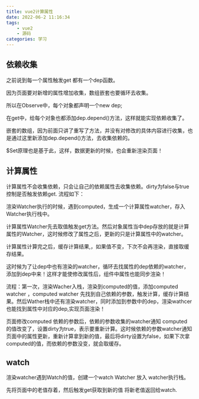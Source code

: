 ```yaml
---
title: vue2计算属性
date: 2022-06-2 11:16:34
tags:
    - vue2
    - 源码
categories: 学习
---
```

## 依赖收集

之前说到每一个属性触发get 都有一个dep函数。

因为页面要对新增的属性增加收集，数组嵌套也要循环去收集。

所以在Observe中，每个对象都声明一个new dep;

在get中，给每个对象也都添加dep.depend()方法，这样就能实现依赖收集了。

嵌套的数组，因为前面只讲了重写了方法，并没有对修改的具体内容进行收集，也是通过这里新添加dep.depend()方法，去收集依赖的。

$Set原理也是基于此，这样，数据更新的时候，也会重新渲染页面！
<!-- more -->


## 计算属性

计算属性不会收集依赖，只会让自己的依赖属性去收集依赖。dirty为false与true控制是否触发依赖get. 流程如下：

渲染Watcher执行的时候，遇到computed，生成一个计算属性watcher，存入Watcher执行栈中。

计算属性Watcher先去取值触发get方法。然后对象属性当中dep存放的就是计算属性的Watcher，这时候修改了属性之后，更新的只是计算属性中的watcher。

计算属性计算完之后，缓存计算结果,，如果值不变，下次不会再渲染，直接取缓存结果。

这时候为了让dep中也有渲染的watcher，循环去找属性的dep依赖的watcher，添加到dep中来！这样才能使修改属性后，组件中属性也能同步渲染！


流程：第一次，渲染Wacher入栈，渲染到computed的值，添加computed watcher ，computed watcher 先找到自己依赖的参数，触发计算，缓存计算结果。然后Wather栈中还有渲染watcher，同时添加到参数中的dep，渲染wathcer也能找到属性中对应的dep,实现页面渲染！

页面修改computed 依赖的参数后，依赖的参数收集的watcher通知 computed 的值改变了，设置dirty为true，表示要重新计算。这时候依赖的参数watcher通知页面中的属性更新，重新计算拿到新的值，最后将dirty设置为false，如果下次拿computed的值，而依赖的参数没变，就会取缓存。


## watch

渲染watcher遇到Watch的值，创建一个watch Watcher 放入 watcher执行栈。

先将页面中的老值存着，然后触发get获取到新的值 将新老值返回给watch.